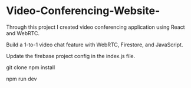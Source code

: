 # Video-Conferencing-Website-
Through this project I created video conferencing application using React and WebRTC.

Build a 1-to-1 video chat feature with WebRTC, Firestore, and JavaScript.

Update the firebase project config in the index.js file.

git clone <this-repo>
npm install

npm run dev
